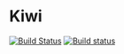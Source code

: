 # Kiwi

[![Build Status](https://travis-ci.org/Musicoll/Kiwi.svg?branch=master)](https://travis-ci.org/Musicoll/Kiwi)
[![Build status](https://ci.appveyor.com/api/projects/status/5tdw8y9vcmqe0yk8?svg=true)](https://ci.appveyor.com/project/eliottparis/kiwi)
